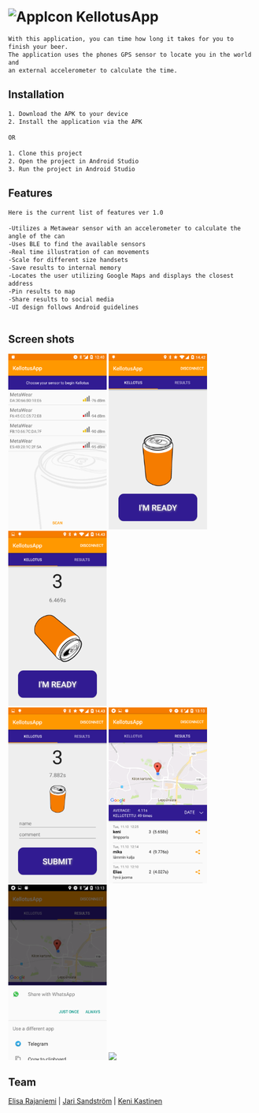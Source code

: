 
# ![AppIcon](https://github.com/elisara/KellotusApp/blob/master/app/src/main/res/mipmap-hdpi/bottle.png) KellotusApp
```
With this application, you can time how long it takes for you to finish your beer.
The application uses the phones GPS sensor to locate you in the world and 
an external accelerometer to calculate the time.
```

## Installation
```
1. Download the APK to your device
2. Install the application via the APK

OR

1. Clone this project
2. Open the project in Android Studio
3. Run the project in Android Studio
```

## Features

```
Here is the current list of features ver 1.0

-Utilizes a Metawear sensor with an accelerometer to calculate the angle of the can
-Uses BLE to find the available sensors
-Real time illustration of can movements
-Scale for different size handsets
-Save results to internal memory
-Locates the user utilizing Google Maps and displays the closest address
-Pin results to map
-Share results to social media
-UI design follows Android guidelines


```

## Screen shots

<img src="https://github.com/elisara/KellotusApp/blob/master/Screenshots/Screenshot_20161011-124013.png" width="200">
<img src="https://github.com/elisara/KellotusApp/blob/master/Screenshots/Screenshot_2016-10-04-14-42-35.png" width="200">
<img src="https://github.com/elisara/KellotusApp/blob/master/Screenshots/Screenshot_2016-10-04-14-43-06.png" width="200"><br>
<img src="https://github.com/elisara/KellotusApp/blob/master/Screenshots/Screenshot_2016-10-04-14-43-10.png" width="200">
<img src="https://github.com/elisara/KellotusApp/blob/master/Screenshots/Screenshot_20161011-131314.png" width="200">
<img src="https://github.com/elisara/KellotusApp/blob/master/Screenshots/Screenshot_20161011-131320.png" width="200">
<img src="https://github.com/elisara/KellotusApp/blob/master/Screenshots/Kellotus%20(1).gif" width="200">



## Team

[Elisa Rajaniemi](https://github.com/elisara/) | [Jari Sandström](https://github.com/jarisand/) | [Keni Kastinen](https://github.com/KeniKastinen/)
